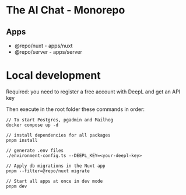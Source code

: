 # The AI Chat - Monorepo

## Apps

- @repo/nuxt - apps/nuxt
- @repo/server - apps/server

# Local development

Required: you need to register a free account with DeepL and get an API key

Then execute in the root folder these commands in order:

```shell
// To start Postgres, pgadmin and Mailhog
docker compose up -d

// install dependencies for all packages
pnpm install

// generate .env files
./environment-config.ts --DEEPL_KEY=<your-deepl-key>

// Apply db migrations in the Nuxt app
pnpm --filter=@repo/nuxt migrate

// Start all apps at once in dev mode
pnpm dev
```

